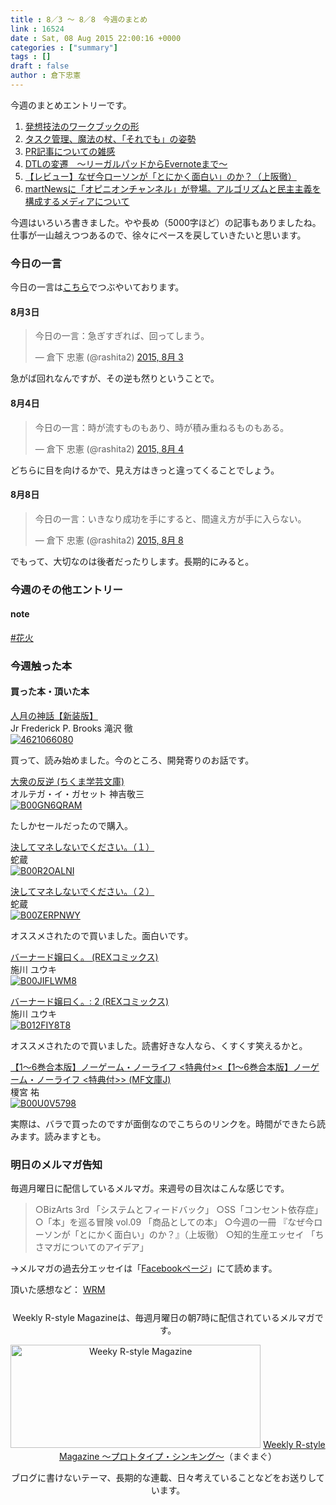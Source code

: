 ```yaml
---
title : 8／3 〜 8／8　今週のまとめ
link : 16524
date : Sat, 08 Aug 2015 22:00:16 +0000
categories : ["summary"]
tags : []
draft : false
author : 倉下忠憲
---
```


今週のまとめエントリーです。
 
<ol>
<li><a href="https://rashita.net/blog/?p=16485" target="_blank">発想技法のワークブックの形</a></li>
<li><a href="https://rashita.net/blog/?p=16490" target="_blank">タスク管理、魔法の杖、「それでも」の姿勢</a></li>
<li><a href="https://rashita.net/blog/?p=16495" target="_blank">PR記事についての雑感</a></li>
<li><a href="https://rashita.net/blog/?p=16500" target="_blank">DTLの変遷　〜リーガルパッドからEvernoteまで〜</a></li>
<li><a href="https://rashita.net/blog/?p=16514" target="_blank">【レビュー】なぜ今ローソンが「とにかく面白い」のか？（上阪徹）</a></li>
<li><a href="https://rashita.net/blog/?p=16518" target="_blank">martNewsに「オピニオンチャンネル」が登場。アルゴリズムと民主主義を構成するメディアについて</a></li>
</ol>

今週はいろいろ書きました。やや長め（5000字ほど）の記事もありましたね。仕事が一山越えつつあるので、徐々にペースを戻していきたいと思います。

<h3>今日の一言</h3>
今日の一言は<a href="http://twitter.com/rashita2 ">こちら</a>でつぶやいております。

<h4>8月3日</h4>

<blockquote class="twitter-tweet" lang="ja"><p lang="ja" dir="ltr">今日の一言：急ぎすぎれば、回ってしまう。</p>&mdash; 倉下 忠憲 (@rashita2) <a href="https://twitter.com/rashita2/status/628161889856434177">2015, 8月 3</a></blockquote>
<script async src="//platform.twitter.com/widgets.js" charset="utf-8"></script>

急がば回れなんですが、その逆も然りということで。

<h4>8月4日</h4>

<blockquote class="twitter-tweet" lang="ja"><p lang="ja" dir="ltr">今日の一言：時が流すものもあり、時が積み重ねるものもある。</p>&mdash; 倉下 忠憲 (@rashita2) <a href="https://twitter.com/rashita2/status/628514424240734208">2015, 8月 4</a></blockquote>
<script async src="//platform.twitter.com/widgets.js" charset="utf-8"></script>

どちらに目を向けるかで、見え方はきっと違ってくることでしょう。

<h4>8月8日</h4>

<blockquote class="twitter-tweet" lang="ja"><p lang="ja" dir="ltr">今日の一言：いきなり成功を手にすると、間違え方が手に入らない。</p>&mdash; 倉下 忠憲 (@rashita2) <a href="https://twitter.com/rashita2/status/629929603893571584">2015, 8月 8</a></blockquote>
<script async src="//platform.twitter.com/widgets.js" charset="utf-8"></script>

でもって、大切なのは後者だったりします。長期的にみると。

<h3>今週のその他エントリー</h3>

<h4>note</h4>

<a href="https://note.mu/rashita/n/n493a3b2d371b" target="_blank">#花火</a>

<h3>今週触った本</h3>

<h4>買った本・頂いた本</h4>

<a href="http://www.amazon.co.jp/%E4%BA%BA%E6%9C%88%E3%81%AE%E7%A5%9E%E8%A9%B1%E3%80%90%E6%96%B0%E8%A3%85%E7%89%88%E3%80%91-Jr-Frederick-P-Brooks/dp/4621066080%3FSubscriptionId%3D15SMZCTB9V8NGR2TW082%26tag%3Drashita1000-22%26linkCode%3Dxm2%26camp%3D2025%26creative%3D165953%26creativeASIN%3D4621066080" target="_blank">人月の神話【新装版】</a><br />Jr Frederick P. Brooks 滝沢 徹 <br /><a href="http://www.amazon.co.jp/%E4%BA%BA%E6%9C%88%E3%81%AE%E7%A5%9E%E8%A9%B1%E3%80%90%E6%96%B0%E8%A3%85%E7%89%88%E3%80%91-Jr-Frederick-P-Brooks/dp/4621066080%3FSubscriptionId%3D15SMZCTB9V8NGR2TW082%26tag%3Drashita1000-22%26linkCode%3Dxm2%26camp%3D2025%26creative%3D165953%26creativeASIN%3D4621066080" target="_blank"><img src="http://ecx.images-amazon.com/images/I/513Y-C2739L._SL160_.jpg" border="0" alt="4621066080" /></a><img src="http://www.assoc-amazon.jp/e/ir?t=rashita1000-22&l=ur2&o=9" width="1" height="1" style="border: none;" alt="" /><br />

買って、読み始めました。今のところ、開発寄りのお話です。

<a href="http://www.amazon.co.jp/%E5%A4%A7%E8%A1%86%E3%81%AE%E5%8F%8D%E9%80%86-%E3%81%A1%E3%81%8F%E3%81%BE%E5%AD%A6%E8%8A%B8%E6%96%87%E5%BA%AB-%E3%82%AA%E3%83%AB%E3%83%86%E3%82%AC%E3%83%BB%E3%82%A4%E3%83%BB%E3%82%AC%E3%82%BB%E3%83%83%E3%83%88-ebook/dp/B00GN6QRAM%3FSubscriptionId%3D15SMZCTB9V8NGR2TW082%26tag%3Drashita1000-22%26linkCode%3Dxm2%26camp%3D2025%26creative%3D165953%26creativeASIN%3DB00GN6QRAM" target="_blank">大衆の反逆 (ちくま学芸文庫)</a><br />オルテガ・イ・ガセット 神吉敬三 <br /><a href="http://www.amazon.co.jp/%E5%A4%A7%E8%A1%86%E3%81%AE%E5%8F%8D%E9%80%86-%E3%81%A1%E3%81%8F%E3%81%BE%E5%AD%A6%E8%8A%B8%E6%96%87%E5%BA%AB-%E3%82%AA%E3%83%AB%E3%83%86%E3%82%AC%E3%83%BB%E3%82%A4%E3%83%BB%E3%82%AC%E3%82%BB%E3%83%83%E3%83%88-ebook/dp/B00GN6QRAM%3FSubscriptionId%3D15SMZCTB9V8NGR2TW082%26tag%3Drashita1000-22%26linkCode%3Dxm2%26camp%3D2025%26creative%3D165953%26creativeASIN%3DB00GN6QRAM" target="_blank"><img src="http://ecx.images-amazon.com/images/I/51l1AyojZaL._SL160_.jpg" border="0" alt="B00GN6QRAM" /></a><img src="http://www.assoc-amazon.jp/e/ir?t=rashita1000-22&l=ur2&o=9" width="1" height="1" style="border: none;" alt="" /><br />

たしかセールだったので購入。

<a href="http://www.amazon.co.jp/%E9%9B%BB%E5%AD%90%E6%9B%B8%E7%B1%8D/dp/B00R2OALNI%3FSubscriptionId%3D15SMZCTB9V8NGR2TW082%26tag%3Drashita1000-22%26linkCode%3Dxm2%26camp%3D2025%26creative%3D165953%26creativeASIN%3DB00R2OALNI" target="_blank">決してマネしないでください。（１）</a><br />蛇蔵 <br /><a href="http://www.amazon.co.jp/%E9%9B%BB%E5%AD%90%E6%9B%B8%E7%B1%8D/dp/B00R2OALNI%3FSubscriptionId%3D15SMZCTB9V8NGR2TW082%26tag%3Drashita1000-22%26linkCode%3Dxm2%26camp%3D2025%26creative%3D165953%26creativeASIN%3DB00R2OALNI" target="_blank"><img src="http://ecx.images-amazon.com/images/I/51bOJrxKkwL._SL160_.jpg" border="0" alt="B00R2OALNI" /></a><img src="http://www.assoc-amazon.jp/e/ir?t=rashita1000-22&l=ur2&o=9" width="1" height="1" style="border: none;" alt="" /><br />

<a href="http://www.amazon.co.jp/381/dp/B00ZERPNWY%3FSubscriptionId%3D15SMZCTB9V8NGR2TW082%26tag%3Drashita1000-22%26linkCode%3Dxm2%26camp%3D2025%26creative%3D165953%26creativeASIN%3DB00ZERPNWY" target="_blank">決してマネしないでください。（２）</a><br />蛇蔵 <br /><a href="http://www.amazon.co.jp/381/dp/B00ZERPNWY%3FSubscriptionId%3D15SMZCTB9V8NGR2TW082%26tag%3Drashita1000-22%26linkCode%3Dxm2%26camp%3D2025%26creative%3D165953%26creativeASIN%3DB00ZERPNWY" target="_blank"><img src="http://ecx.images-amazon.com/images/I/51vEWinRTPL._SL160_.jpg" border="0" alt="B00ZERPNWY" /></a><img src="http://www.assoc-amazon.jp/e/ir?t=rashita1000-22&l=ur2&o=9" width="1" height="1" style="border: none;" alt="" /><br />

オススメされたので買いました。面白いです。

<a href="http://www.amazon.co.jp/%E3%83%90%E3%83%BC%E3%83%8A%E3%83%BC%E3%83%89%E5%AC%A2%E6%9B%B0%E3%81%8F%E3%80%82-REX%E3%82%B3%E3%83%9F%E3%83%83%E3%82%AF%E3%82%B9-%E6%96%BD%E5%B7%9D-%E3%83%A6%E3%82%A6%E3%82%AD-ebook/dp/B00JIFLWM8%3FSubscriptionId%3D15SMZCTB9V8NGR2TW082%26tag%3Drashita1000-22%26linkCode%3Dxm2%26camp%3D2025%26creative%3D165953%26creativeASIN%3DB00JIFLWM8" target="_blank">バーナード嬢曰く。 (REXコミックス)</a><br />施川 ユウキ <br /><a href="http://www.amazon.co.jp/%E3%83%90%E3%83%BC%E3%83%8A%E3%83%BC%E3%83%89%E5%AC%A2%E6%9B%B0%E3%81%8F%E3%80%82-REX%E3%82%B3%E3%83%9F%E3%83%83%E3%82%AF%E3%82%B9-%E6%96%BD%E5%B7%9D-%E3%83%A6%E3%82%A6%E3%82%AD-ebook/dp/B00JIFLWM8%3FSubscriptionId%3D15SMZCTB9V8NGR2TW082%26tag%3Drashita1000-22%26linkCode%3Dxm2%26camp%3D2025%26creative%3D165953%26creativeASIN%3DB00JIFLWM8" target="_blank"><img src="http://ecx.images-amazon.com/images/I/51nbBjWyBCL._SL160_.jpg" border="0" alt="B00JIFLWM8" /></a><img src="http://www.assoc-amazon.jp/e/ir?t=rashita1000-22&l=ur2&o=9" width="1" height="1" style="border: none;" alt="" /><br />

<a href="http://www.amazon.co.jp/%E3%83%90%E3%83%BC%E3%83%8A%E3%83%BC%E3%83%89%E5%AC%A2%E6%9B%B0%E3%81%8F%E3%80%82-2-REX%E3%82%B3%E3%83%9F%E3%83%83%E3%82%AF%E3%82%B9-%E6%96%BD%E5%B7%9D-%E3%83%A6%E3%82%A6%E3%82%AD-ebook/dp/B012FIY8T8%3FSubscriptionId%3D15SMZCTB9V8NGR2TW082%26tag%3Drashita1000-22%26linkCode%3Dxm2%26camp%3D2025%26creative%3D165953%26creativeASIN%3DB012FIY8T8" target="_blank">バーナード嬢曰く。: 2 (REXコミックス)</a><br />施川 ユウキ <br /><a href="http://www.amazon.co.jp/%E3%83%90%E3%83%BC%E3%83%8A%E3%83%BC%E3%83%89%E5%AC%A2%E6%9B%B0%E3%81%8F%E3%80%82-2-REX%E3%82%B3%E3%83%9F%E3%83%83%E3%82%AF%E3%82%B9-%E6%96%BD%E5%B7%9D-%E3%83%A6%E3%82%A6%E3%82%AD-ebook/dp/B012FIY8T8%3FSubscriptionId%3D15SMZCTB9V8NGR2TW082%26tag%3Drashita1000-22%26linkCode%3Dxm2%26camp%3D2025%26creative%3D165953%26creativeASIN%3DB012FIY8T8" target="_blank"><img src="http://ecx.images-amazon.com/images/I/51fw3CCtgSL._SL160_.jpg" border="0" alt="B012FIY8T8" /></a><img src="http://www.assoc-amazon.jp/e/ir?t=rashita1000-22&l=ur2&o=9" width="1" height="1" style="border: none;" alt="" /><br />

オススメされたので買いました。読書好きな人なら、くすくす笑えるかと。

<a href="http://www.amazon.co.jp/%E3%80%901%EF%BD%9E6%E5%B7%BB%E5%90%88%E6%9C%AC%E7%89%88%E3%80%91%E3%83%8E%E3%83%BC%E3%82%B2%E3%83%BC%E3%83%A0%E3%83%BB%E3%83%8E%E3%83%BC%E3%83%A9%E3%82%A4%E3%83%95-%E7%89%B9%E5%85%B8%E4%BB%98-MF%E6%96%87%E5%BA%ABJ-ebook/dp/B00U0V5798%3FSubscriptionId%3D15SMZCTB9V8NGR2TW082%26tag%3Drashita1000-22%26linkCode%3Dxm2%26camp%3D2025%26creative%3D165953%26creativeASIN%3DB00U0V5798" target="_blank">【1～6巻合本版】ノーゲーム・ノーライフ  <特典付><【1～6巻合本版】ノーゲーム・ノーライフ  <特典付>> (MF文庫J)</a><br />榎宮 祐 <br /><a href="http://www.amazon.co.jp/%E3%80%901%EF%BD%9E6%E5%B7%BB%E5%90%88%E6%9C%AC%E7%89%88%E3%80%91%E3%83%8E%E3%83%BC%E3%82%B2%E3%83%BC%E3%83%A0%E3%83%BB%E3%83%8E%E3%83%BC%E3%83%A9%E3%82%A4%E3%83%95-%E7%89%B9%E5%85%B8%E4%BB%98-MF%E6%96%87%E5%BA%ABJ-ebook/dp/B00U0V5798%3FSubscriptionId%3D15SMZCTB9V8NGR2TW082%26tag%3Drashita1000-22%26linkCode%3Dxm2%26camp%3D2025%26creative%3D165953%26creativeASIN%3DB00U0V5798" target="_blank"><img src="http://ecx.images-amazon.com/images/I/619CFglIUQL._SL160_.jpg" border="0" alt="B00U0V5798" /></a><img src="http://www.assoc-amazon.jp/e/ir?t=rashita1000-22&l=ur2&o=9" width="1" height="1" style="border: none;" alt="" /><br />

実際は、バラで買ったのですが面倒なのでこちらのリンクを。時間ができたら読みます。読みますとも。

<h3>明日のメルマガ告知</h3>
毎週月曜日に配信しているメルマガ。来週号の目次はこんな感じです。
<blockquote>
○BizArts 3rd 「システムとフィードバック」
○SS「コンセント依存症」
○「本」を巡る冒険 vol.09 「商品としての本」
○今週の一冊 『なぜ今ローソンが「とにかく面白い」のか？』（上坂徹）
○知的生産エッセイ 「ちさマガについてのアイデア」
</blockquote>
→メルマガの過去分エッセイは「<a href="http://www.facebook.com/home.php#!/rashitaportal">Facebookページ</a>」にて読めます。

頂いた感想など：
<a class="twitter-timeline"  href="https://twitter.com/rashita2/timelines/427262290753097729"  data-widget-id="427265271171010561">WRM</a>
    <script>!function(d,s,id){var js,fjs=d.getElementsByTagName(s)[0],p=/^http:/.test(d.location)?'http':'https';if(!d.getElementById(id)){js=d.createElement(s);js.id=id;js.src=p+"://platform.twitter.com/widgets.js";fjs.parentNode.insertBefore(js,fjs);}}(document,"script","twitter-wjs");</script>


<div style="text-align:center;margin-top:25px;">
Weekly R-style Magazineは、毎週月曜日の朝7時に配信されているメルマガです。

<a href="http://www.mag2.com/m/0001185133.html" target="_blank"><img src="https://rashita.net/blog/wp-content/uploads/2010/09/mmbanner.jpg" alt="Weeky R-style Magazine" width="400" height="165" class="alignnone size-full wp-image-12201" /></a>
<a href="http://www.mag2.com/m/0001185133.html" target="_blank">Weekly R-style Magazine ～プロトタイプ・シンキング～</a>（まぐまぐ）

ブログに書けないテーマ、長期的な連載、日々考えていることなどをお送りしています。
</div> 